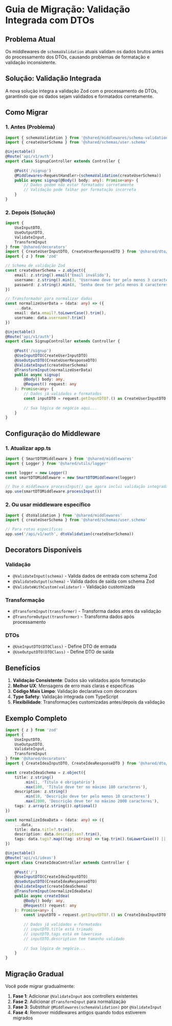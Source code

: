 # Guia de Migração: Validação Integrada com DTOs

## Problema Atual

Os middlewares de `schemaValidation` atuais validam os dados brutos antes do processamento dos DTOs, causando problemas de formatação e validação inconsistente.

## Solução: Validação Integrada

A nova solução integra a validação Zod com o processamento de DTOs, garantindo que os dados sejam validados e formatados corretamente.

## Como Migrar

### 1. Antes (Problema)

```typescript
import { schemaValidation } from '@shared/middlewares/schema-validation'
import { createUserSchema } from '@shared/schemas/user.schema'

@injectable()
@Route('api/v1/auth')
export class SignupController extends Controller {
	
	@Post('/signup')
	@Middlewares<RequestHandler>(schemaValidation(createUserSchema))
	public async signup(@Body() body: any): Promise<any> {
		// Dados podem não estar formatados corretamente
		// Validação pode falhar por formatação incorreta
	}
}
```

### 2. Depois (Solução)

```typescript
import { 
	UseInputDTO, 
	UseOutputDTO, 
	ValidateInput, 
	TransformInput 
} from '@shared/decorators'
import { CreateUserInputDTO, CreateUserResponseDTO } from '@shared/dto/simple.dto'
import { z } from 'zod'

// Schema de validação Zod
const createUserSchema = z.object({
	email: z.string().email('Email inválido'),
	username: z.string().min(3, 'Username deve ter pelo menos 3 caracteres'),
	password: z.string().min(8, 'Senha deve ter pelo menos 8 caracteres')
})

// Transformador para normalizar dados
const normalizeUserData = (data: any) => ({
	...data,
	email: data.email?.toLowerCase().trim(),
	username: data.username?.trim()
})

@injectable()
@Route('api/v1/auth')
export class SignupController extends Controller {
	
	@Post('/signup')
	@UseInputDTO(CreateUserInputDTO)
	@UseOutputDTO(CreateUserResponseDTO)
	@ValidateInput(createUserSchema)
	@TransformInput(normalizeUserData)
	public async signup(
		@Body() body: any,
		@Request() request: any
	): Promise<any> {
		// Dados já validados e formatados
		const inputDTO = request.getInputDTO?.() as CreateUserInputDTO
		
		// Sua lógica de negócio aqui...
	}
}
```

## Configuração do Middleware

### 1. Atualizar app.ts

```typescript
import { SmartDTOMiddleware } from '@shared/middlewares'
import { Logger } from '@shared/utils/logger'

const logger = new Logger()
const smartDTOMiddleware = new SmartDTOMiddleware(logger)

// Use o middleware processInput() que agora inclui validação integrada
app.use(smartDTOMiddleware.processInput())
```

### 2. Ou usar middleware específico

```typescript
import { dtoValidation } from '@shared/middlewares'
import { createUserSchema } from '@shared/schemas/user.schema'

// Para rotas específicas
app.use('/api/v1/auth', dtoValidation(createUserSchema))
```

## Decorators Disponíveis

### Validação
- `@ValidateInput(schema)` - Valida dados de entrada com schema Zod
- `@ValidateOutput(schema)` - Valida dados de saída com schema Zod
- `@ValidateWithCustom(validator)` - Validação customizada

### Transformação
- `@TransformInput(transformer)` - Transforma dados antes da validação
- `@TransformOutput(transformer)` - Transforma dados após processamento

### DTOs
- `@UseInputDTO(DTOClass)` - Define DTO de entrada
- `@UseOutputDTO(DTOClass)` - Define DTO de saída

## Benefícios

1. **Validação Consistente**: Dados são validados após formatação
2. **Melhor UX**: Mensagens de erro mais claras e específicas
3. **Código Mais Limpo**: Validação declarativa com decorators
4. **Type Safety**: Validação integrada com TypeScript
5. **Flexibilidade**: Transformações customizadas antes/depois da validação

## Exemplo Completo

```typescript
import { z } from 'zod'
import { 
	UseInputDTO, 
	UseOutputDTO, 
	ValidateInput, 
	TransformInput 
} from '@shared/decorators'
import { CreateIdeaInputDTO, CreateIdeaResponseDTO } from '@shared/dto/simple.dto'

const createIdeaSchema = z.object({
	title: z.string()
		.min(1, 'Título é obrigatório')
		.max(100, 'Título deve ter no máximo 100 caracteres'),
	description: z.string()
		.min(10, 'Descrição deve ter pelo menos 10 caracteres')
		.max(2000, 'Descrição deve ter no máximo 2000 caracteres'),
	tags: z.array(z.string()).optional()
})

const normalizeIdeaData = (data: any) => ({
	...data,
	title: data.title?.trim(),
	description: data.description?.trim(),
	tags: data.tags?.map((tag: string) => tag.trim().toLowerCase()) || []
})

@injectable()
@Route('api/v1/ideas')
export class CreateIdeaController extends Controller {
	
	@Post('/')
	@UseInputDTO(CreateIdeaInputDTO)
	@UseOutputDTO(CreateIdeaResponseDTO)
	@ValidateInput(createIdeaSchema)
	@TransformInput(normalizeIdeaData)
	public async createIdea(
		@Body() body: any,
		@Request() request: any
	): Promise<any> {
		const inputDTO = request.getInputDTO?.() as CreateIdeaInputDTO
		
		// Dados já validados e formatados
		// inputDTO.title está trimado
		// inputDTO.tags está em lowercase
		// inputDTO.description tem tamanho validado
		
		// Sua lógica de negócio...
	}
}
```

## Migração Gradual

Você pode migrar gradualmente:

1. **Fase 1**: Adicionar `@ValidateInput` aos controllers existentes
2. **Fase 2**: Adicionar `@TransformInput` para normalização
3. **Fase 3**: Substituir `@Middlewares(schemaValidation)` por `@ValidateInput`
4. **Fase 4**: Remover middlewares antigos quando todos estiverem migrados
